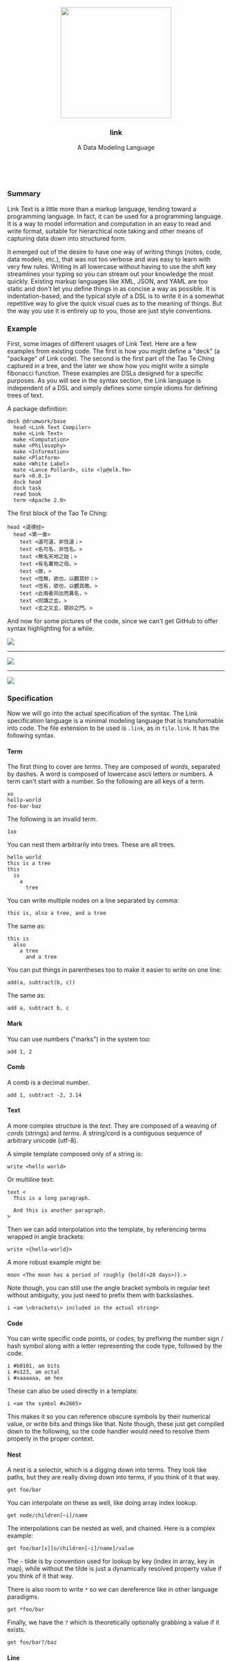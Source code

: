 <br/>
<br/>
<br/>
<br/>
<br/>
<br/>
<br/>

<p align='center'>
  <img src='https://github.com/teamtreesurf/link/blob/make/view/link.svg?raw=true' height='256'>
</p>

<h3 align='center'>link</h3>
<p align='center'>
  A Data Modeling Language
</p>

<br/>
<br/>
<br/>

### Summary

Link Text is a little more than a markup language, tending toward a programming language. In fact, it can be used for a programming language. It is a way to model information and computation in an easy to read and write format, suitable for hierarchical note taking and other means of capturing data down into structured form.

It emerged out of the desire to have one way of writing things (notes, code, data models, etc.), that was not too verbose and was easy to learn with very few rules. Writing in all lowercase without having to use the shift key streamlines your typing so you can stream out your knowledge the most quickly. Existing markup languages like XML, JSON, and YAML are too static and don't let you define things in as concise a way as possible. It is indentation-based, and the typical style of a DSL is to write it in a somewhat repetitive way to give the quick visual cues as to the meaning of things. But the way you use it is entirely up to you, those are just style conventions.

### Example

First, some images of different usages of Link Text. Here are a few examples from existing code. The first is how you might define a "deck" (a "package" of Link code). The second is the first part of the Tao Te Ching captured in a tree, and the later we show how you might write a simple fibonacci function. These examples are DSLs designed for a specific purposes. As you will see in the syntax section, the Link language is independent of a DSL and simply defines some simple idioms for defining trees of text.

A package definition:

```link
deck @drumwork/base
  head <Link Text Compiler>
  make <Link Text>
  make <Computation>
  make <Philosophy>
  make <Information>
  make <Platform>
  make <White Label>
  mate <Lance Pollard>, site <lp@elk.fm>
  mark <0.0.1>
  dock head
  dock task
  read book
  term <Apache 2.0>
```

The first block of the Tao Te Ching:

```link
head <道德经>
  head <第一章>
    text <道可道，非恆道；>
    text <名可名，非恆名。>
    text <無名天地之始；>
    text <有名萬物之母。>
    text <故，>
    text <恆無，欲也，以觀其妙；>
    text <恆有，欲也，以觀其徼。>
    text <此兩者同出而異名，>
    text <同謂之玄。>
    text <玄之又玄，眾妙之門。>
```

And now for some pictures of the code, since we can't get GitHub to offer syntax highlighting for a while.

<img src="https://github.com/teamtreesurf/link/blob/make/view/tree.png?raw=true" />

---

<img src="https://github.com/teamtreesurf/link/blob/make/view/mine.png?raw=true" />

---

<img src="https://github.com/teamtreesurf/link/blob/make/view/lace.png?raw=true" />

### Specification

Now we will go into the actual specification of the syntax. The Link specification language is a minimal modeling language that is transformable into code. The file extension to be used is `.link`, as in `file.link`. It has the following syntax.

#### Term

The first thing to cover are _terms_. They are composed of _words_, separated by dashes. A word is composed of lowercase ascii letters or numbers. A term can't start with a number. So the following are all keys of a term.

```link
xo
hello-world
foo-bar-baz
```

The following is an invalid term.

```link
1xo
```

You can nest them arbitrarily into trees. These are all trees.

```link
hello world
this is a tree
this
  is
    a
      tree
```

You can write multiple nodes on a line separated by comma:

```link
this is, also a tree, and a tree
```

The same as:

```link
this is
  also
    a tree
      and a tree
```

You can put things in parentheses too to make it easier to write on one line:

```link
add(a, subtract(b, c))
```

The same as:

```link
add a, subtract b, c
```

#### Mark

You can use numbers ("marks") in the system too:

```link
add 1, 2
```

#### Comb

A comb is a decimal number.

```link
add 1, subtract -2, 3.14
```

#### Text

A more complex structure is the _text_. They are composed of a weaving of _cords_ (strings) and _terms_. A string/cord is a contiguous sequence of arbitrary unicode (utf-8).

A simple template composed only of a string is:

```link
write <hello world>
```

Or multiline text:

```link
text <
  This is a long paragraph.

  And this is another paragraph.
>
```

Then we can add interpolation into the template, by referencing terms wrapped in angle brackets:

```link
write <{hello-world}>
```

A more robust example might be:

```link
moon <The moon has a period of roughly {bold(<28 days>)}.>
```

Note though, you can still use the angle bracket symbols in regular text without ambiguity, you just need to prefix them with backslashes.

```link
i <am \<brackets\> included in the actual string>
```

#### Code

You can write specific code points, or _codes_, by prefixing the number sign / hash symbol along with a letter representing the code type, followed by the code.

```link
i #b0101, am bits
i #o123, am octal
i #xaaaaaa, am hex
```

These can also be used directly in a template:

```link
i <am the symbol #x2665>
```

This makes it so you can reference obscure symbols by their numerical value, or write bits and things like that. Note though, these just get compiled down to the following, so the code handler would need to resolve them properly in the proper context.

#### Nest

A nest is a selector, which is a digging down into terms. They look like paths, but they are really diving down into terms, if you think of it that way.

```link
get foo/bar
```

You can interpolate on these as well, like doing array index lookup.

```link
get node/children[~i]/name
```

The interpolations can be nested as well, and chained. Here is a complex example:

```link
get foo/bar[x][o/children[~i]/name]/value
```

The `~` tilde is by convention used for lookup by key (index in array, key in map), while without the tilde is just a dynamically resolved property value if you think of it that way.

There is also room to write `*` so we can dereference like in other language paradigms.

```
get *foo/bar
```

Finally, we have the `?` which is theoretically optionally grabbing a value if it exists.

```
get foo/bar?/baz
```

#### Line

A line is a path, like a file path. Because paths are so common in programming, they don't need to be treated as strings but can be written directly. The special `@` symbol is for referencing relative to some "scope" or context, which you would handle in your interpreter of Link Text.

```link
load @some/path
load ./relative/path.png
load /an-absolute/other/path.js
```

That is, they are just special strings. You can interpolate on them like strings as well with square brackets.

### Conclusion

That is all there is to it! It is a simple way of defining trees of text, allowing for template variables inside text, and for basic primitives. It is then up to you to figure out what you want to do with it. Take a look at the [base](https://github.com/teamtreesurf/base) project for the work we are doing to build a programming language environment on top of Link Text. A primitive Link Text parser is [here](https://github.com/lancejpollard/link-parser.js), which converts it into a simple tree.

### Syntax Highlighter Installation

The Link Text has a [syntax highlighter For VSCode](https://marketplace.visualstudio.com/items?itemName=teamtreesurf.link). It's not perfect yet but it gets the job done. If you are new to the Link Text language, here we will give a brief overview of the syntax. Explore some of our other repos to get a deeper understanding of the types of things you can do with Link Text. It's far from complete but a labor of love. Making a little progress all the time.

You can install the [VSCode syntax highlighter](https://marketplace.visualstudio.com/items?itemName=teamtreesurf.link) from source by placing the unzipped folder into `$HOME/.vscode/extensions`, then restarting VSCode. Or just download it from the package install tool in VSCode.

### License

Copyright 2021-2022 <a href='https://drum.work'>TreeSurf</a>

Licensed under the Apache License, Version 2.0 (the "License");
you may not use this file except in compliance with the License.
You may obtain a copy of the License at

    http://www.apache.org/licenses/LICENSE-2.0

Unless required by applicable law or agreed to in writing, software
distributed under the License is distributed on an "AS IS" BASIS,
WITHOUT WARRANTIES OR CONDITIONS OF ANY KIND, either express or implied.
See the License for the specific language governing permissions and
limitations under the License.

### TreeSurf

This is being developed by the folks at [TreeSurf](https://tree.surf), a California-based project for helping humanity master information and computation. TreeSurf started off in the winter of 2008 as a spark of an idea, to forming a company 10 years later in the winter of 2018, to a seed of a project just beginning its development phases. It is entirely bootstrapped by working full time and running [Etsy](https://etsy.com/shop/teamtreesurf) and [Amazon](https://www.amazon.com/s?rh=p_27%3AMount+Build) shops. Also find us on [Facebook](https://www.facebook.com/teamtreesurf), [Twitter](https://twitter.com/teamtreesurf), and [LinkedIn](https://www.linkedin.com/company/teamtreesurf). Check out our other GitHub projects as well!
